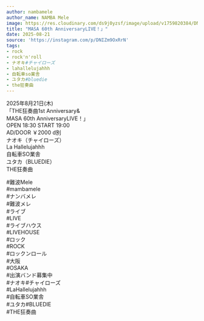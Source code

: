 ```yaml
---
author: nambamele
author_name: NAMBA Mele
image: https://res.cloudinary.com/ds9j0yzsf/image/upload/v1759820384/DNIZm9OxRrN.jpg
title: "MASA 60th AnniversaryLIVE！」"
date: 2025-08-21
source: 'https://instagram.com/p/DNIZm9OxRrN'
tags:
- rock
- rock'n'roll
- ナオキ#チャイローズ
- lahallelujahhh
- 自転車so業舎
- ユタカ#bluedie
- the狂奏曲
---
```

2025年8月21日(木)<br>
「THE狂奏曲1st Anniversary&<br>
MASA 60th AnniversaryLIVE！」<br>
OPEN 18:30 START 19:00<br>
AD/DOOR ￥2000 d別<br>
ナオキ（チャイローズ）<br>
La Hallelujahhh<br>
自転車SO業舎<br>
ユタカ（BLUEDIE）<br>
THE狂奏曲

#難波Mele<br>
#mambamele<br>
#ナンバメレ<br>
#難波メレ<br>
#ライブ<br>
#LIVE<br>
#ライブハウス<br>
#LIVEHOUSE<br>
#ロック<br>
#ROCK<br>
#ロックンロール<br>
#大阪<br>
#OSAKA<br>
#出演バンド募集中<br>
#ナオキ#チャイローズ<br>
#LaHallelujahhh<br>
#自転車SO業舎<br>
#ユタカ#BLUEDIE<br>
#THE狂奏曲